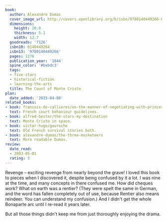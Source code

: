 ```yaml
---
book:
  author: Alexandre Dumas
  cover_image_url: http://covers.openlibrary.org/b/isbn/9780140449266-L.jpg
  dimensions:
    height: 20.0
    thickness: 5.1
    width: 12.7
  goodreads: '7126'
  isbn10: 0140449264
  isbn13: '9780140449266'
  pages: 1276
  publication_year: '1844'
  spine_color: '#bebdc3'
  tags:
  - five-stars
  - historical-fiction
  - learning-the-arts
  title: The Count of Monte Cristo
plan:
  date_added: '2015-04-08'
related_books:
- book: francois-de-callieres/on-the-manner-of-negotiating-with-princes
  text: French court behaviour guidelines.
- book: alfred-bester/the-stars-my-destination
  text: Monte Cristo in space.
- book: victor-hugo/gavroche
  text: Old French survival stories both.
- book: alexandre-dumas/the-three-musketeers
  text: More readable Dumas.
review:
  date_read:
  - 2003-05-01
  rating: 5
---
```

Revenge – exciting revenge from nearly beyond the grave! I loved this book to pieces when I discovered it, despite being
confused by it a lot. I was nine at the time, and many concepts in there confused me. How did cheques work? What on
earth was a rentier? (They were spelt the same in German, and the word has fallen completely out of use, because Rentier
also means reindeer. You can understand my confusion.) And I didn't get the whole Bonaparte arc until I re-read it years
later.

But all those things didn't keep me from just thoroughly enjoying the drama.
